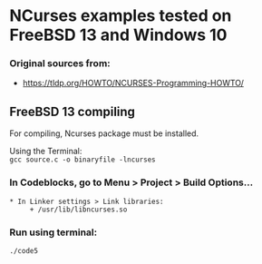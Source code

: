 # NCurses examples tested on FreeBSD 13 and Windows 10

### Original sources from:
   * https://tldp.org/HOWTO/NCURSES-Programming-HOWTO/

## FreeBSD 13 compiling

For compiling, Ncurses package must be installed.

Using the Terminal:  
`gcc source.c -o binaryfile -lncurses`

### In Codeblocks, go to Menu > Project > Build Options...  
    * In Linker settings > Link libraries:  
         + /usr/lib/libncurses.so

### Run using terminal:  
`./code5`
